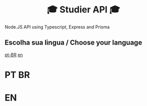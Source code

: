 <div align="center">
  <h1>🎓 Studier API 🎓</h1>
</div>

Node.JS API using Typescript, Express and Prisma

## Escolha sua lingua / Choose your language

[pt-BR](#pt-br)
[en](#en)

# PT BR

# EN
